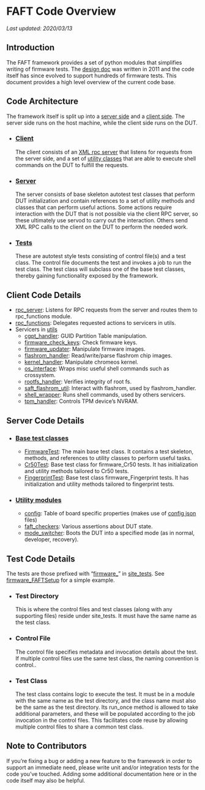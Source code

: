 # FAFT Code Overview

_Last updated: 2020/03/13_

## Introduction
The FAFT framework provides a set of python modules that simplifies writing of firmware tests.  The [design doc](faft-design-doc.md) was written in 2011 and the code itself has since evolved to support hundreds of firmware tests.  This document provides a high level overview of the current code base.

## Code Architecture
The framework itself is split up into a [server side](/server/cros/faft) and a [client side](/client/cros/faft).  The server side runs on the host machine, while the client side runs on the DUT.

- ### [Client](#client-code-details)
  The client consists of an [XML rpc server](/client/cros/faft/rpc_server.py) that listens for requests from the server side, and a set of [utility classes](/client/cros/faft/utils) that are able to execute shell commands on the DUT to fulfill the requests.

- ### [Server](#server-code-details)
  The server consists of base skeleton autotest test classes that perform DUT initialization and contain references to a set of utility methods and classes that can perform useful actions.  Some actions require interaction with the DUT that is not possible via the client RPC server, so these ultimately use servod to carry out the interaction.  Others send XML RPC calls to the client on the DUT to perform the needed work.

- ### [Tests](#test-code-details)
  These are autotest style tests consisting of control file(s) and a test class.  The control file documents the test and invokes a job to run the test class.  The test class will subclass one of the base test classes, thereby gaining functionality exposed by the framework.

## Client Code Details
- [rpc_server](/client/cros/faft/rpc_server.py): Listens for RPC requests from the server and routes them to rpc_functions module.
- [rpc_functions](/client/cros/faft/rpc_functions.py): Delegates requested actions to servicers in utils.
- Servicers in [utils](/client/cros/faft/utils)
    - [cgpt_handler](/client/cros/faft/utils/cgpt_handler.py):  GUID Partition Table manipulation.
    - [firmware_check_keys](/client/cros/faft/utils/firmware_check_keys.py): Check firmware keys.
    - [firmware_updater](/client/cros/faft/utils/firmware_updater.py): Manipulate firmware images.
    - [flashrom_handler](/client/cros/faft/utils/flashrom_handler.py): Read/write/parse flashrom chip images.
    - [kernel_handler](/client/cros/faft/utils/kernel_handler.py): Manipulate chromeos kernel.
    - [os_interface](/client/cros/faft/utils/os_interface.py): Wraps misc useful shell commands such as crossystem.
    - [rootfs_handler](/client/cros/faft/utils/rootfs_handler.py): Verifies integrity of root fs.
    - [saft_flashrom_util](/client/cros/faft/utils/saft_flashrom_util.py): Interact with flashrom, used by flashrom_handler.
    - [shell_wrapper](/client/cros/faft/utils/shell_wrapper.py): Runs shell commands, used by others servicers.
    - [tpm_handler](/client/cros/faft/utils/tpm_handler.py): Controls TPM device’s NVRAM.

## Server Code Details

- ### [Base test classes](/server/cros/faft)
    - [FirmwareTest](/server/cros/faft/firmware_test.py): The main base test class.  It contains a test skeleton, methods, and references to utility classes to perform useful tasks.
    - [Cr50Test](/server/cros/faft/cr50_test.py): Base test class for firmware_Cr50 tests.  It has initialization and utility methods tailored to Cr50 tests.
    - [FingerprintTest](/server/cros/faft/fingerprint_test.py): Base test class firmware_Fingerprint tests.  It has initialization and utility methods tailored to fingerprint tests.
- ### [Utility modules](/server/cros/faft/utils)
    - [config](/server/cros/faft/utils/config.py): Table of board specific properties (makes use of [config json](/server/cros/faft/fw-testing-configs) files)
    - [faft_checkers](/server/cros/faft/utils/faft_checkers.py): Various assertions about DUT state.
    - [mode_switcher](/server/cros/faft/utils/mode_switcher.py): Boots the DUT into a specified mode (as in normal, developer, recovery).

## Test Code Details
The tests are those prefixed with “[firmware_](https://source.chromium.org/search?q=f:site_tests%2Ffirmware_&sq=&ss=chromiumos)” in [site_tests](/server/site_tests).  See [firmware_FAFTSetup](/server/site_tests/firmware_FAFTSetup) for a simple example.

- ### Test Directory
  This is where the control files and test classes (along with any supporting files) reside under site_tests.  It must have the same name as the test class.

- ### Control File
  The control file specifies metadata and invocation details about the test.  If multiple control files use the same test class, the naming convention is control.<variation>.

- ### Test Class
  The test class contains logic to execute the test.  It must be in a module with the same name as the test directory, and the class name must also be the same as the test directory.  Its run_once method is allowed to take additional parameters, and these will be populated according to the job invocation in the control files.  This facilitates code reuse by allowing multiple control files to share a common test class.

## Note to Contributors
If you’re fixing a bug or adding a new feature to the framework in order to support an immediate need, please write unit and/or integration tests for the code you’ve touched.  Adding some additional documentation here or in the code itself may also be helpful.
